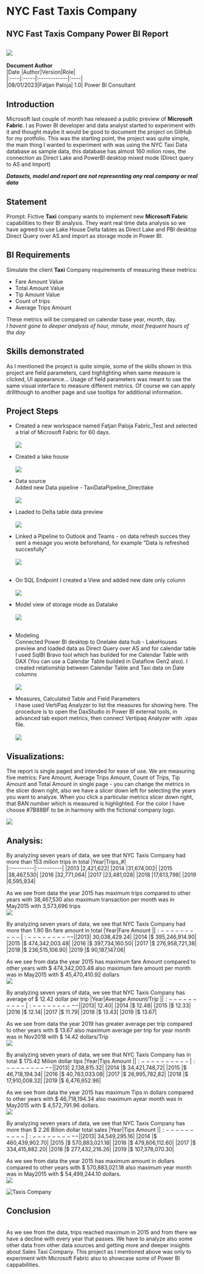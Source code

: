 
# **NYC Fast Taxis Company**
## **NYC Fast Taxis Company Power BI Report**

![](TaxiPhoto.jpg)
---
**Document Author**                                                   
|Date |Author|Version|Role|                   
|:----|:-----|:------------|:----|                                        
|08/01/2023|Fatjan Paloja| 1.0| Power BI Consultant 
## Introduction

Microsoft last couple of month has released a public preview of **Microsoft Fabric**. I as Power BI developer and data analyst started to experiment with it and thought maybe it would be good to document the project on GitHub for my protfolio. This was the starting point, the project was quite simple, the main thing I wanted to experiment with was using the NYC Taxi Data database as sample data, this database has almost 160 milion rows, the connection as Direct Lake and PowerBI desktop mixed mode (Direct query to AS and Import)

**_Datasets, model and report are not representing any real company or real data_**

## Statement

Prompt:
Fictive **Taxi** company wants to implement new **Microsoft Fabric** capabilities to their BI analysis. They want real time data analysis so we have agreed to use Lake House Delta tables as Direct Lake and PBI desktop Direct Query over AS and import as storage mode in Power BI.
  
## BI Requirements

Simulate the client **Taxi** Company requirements of measuring these metrics:
- Fare Amount Value
- Total Amount Value
- Tip Amount Value
- Count of trips
- Average Trips Amount

These metrics will be compared on calendar base year, month, day.
<br />
_I havent gone to deeper analysis of hour, minute, most frequent hours of the day_
  
## Skills demonstrated

As I mentioned the project is quite simple, some of the skills shown in this project are field parameters, card highlighting when same measure is clicked, UI appearance... Usage of field parameters was meant to use the same visual interface to measure different metrics. Of course we can apply drillthough to another page and use tooltips for additional information.
## Project Steps

- Created a new workspace named Fatjan Paloja Fabric_Test and selected a trial of Microsoft Fabric for 60 days.
  <br />
  <br />
 ![](Workspace_settings.png)

- Created a lake house
  <br />
  <br />
 ![](LakeHouse.png)
- Data source
  <br />
  Added new Data pipeline - TaxiDataPipeline_Directlake
  <br />
  <br />
![](PipelineData.png)
- Loaded to Delta table data preview
  <br />
  <br />
  ![](DeltaTablePreview.png)

- Linked a Pipeline to Outlook and Teams - on data refresh succes they sent a mesage you wrote beforehand, for example "Data is refreshed succesfully"
  <br />
  <br />
  ![](PipelinetoTeams.png)
  <br />
  <br />
- On SQL Endpoint I created a View and added new date only column
  <br />
  <br />
  ![](SQl_endpoint.png)

- Model view of storage mode as Datalake
  <br />
  <br />
   ![](DirectLakePicture.png)
  <br />
  <br />

- Modeling
  <br />
  Connected Power BI desktop to Onelake data hub - LakeHouses preview and loaded data as Direct Query over AS and for calendar table I used SqlBI Bravo tool which has builded for me Calendar Table with DAX (You can use a Calendar Table builded in Dataflow Gen2 also). I created relationship between Calendar Table and Taxi data on Date columns
  <br />
  <br />
![](DataModel.png)

- Measures, Calculated Table and Field Parameters
  <br />
  I have used VertiPaq Analyzer to list the measures for showing here. The procedure is to open the DaxStudio in Power BI external tools, in advanced tab export metrics, then connect Vertipaq Analyzer with .vpax file.
  <br />
  <br />
  ![](Measures.png)

## Visualizations:

  The report is single paged and intended for ease of use. We are measuring five metrics: Fare Amount, Average Trips Amount, Count of Trips, Tip Amount and Total Amount in single page - you can change the metrics in the slicer down right, also we have a slicer down left for selecting the years you want to analyze.
When you click a particular metrics slicer down right, that BAN number which is measured is highlighted. For the color I have choose #7B88BF to be in harmony with the fictional company logo.
  <br />

  ![](GifTest.gif)
    <br />
 ## Analysis:
By analyzing seven years of data, we see that NYC Taxis Company had more than 153 milion trips in total
|Year|Trips_#|              
|:----------|:----------|
|2013   |2,421,622|
|2014  |31,674,002|
|2015  |38,467,530|
|2016  |32,771,064|
|2017  |23,481,028|
|2018  |17,613,798|
|2019   |6,595,934|
   
As we see from data the year 2015 has maximum trips compared to other years with 38,467,530 also maximum transaction per month was in May2015 with 
3,573,696 trips
<br /> 
![](TripsAnalysis.png)
 
By analyzing seven years of data, we see that NYC Taxis Company had more than 1.90 Bn fare amount in total
|Year|Fare Amount $|              
|:----------|:----------|
|2013   |$ 30,038,429.24|
|2014  |$ 395,246,914.90|
|2015  |$ 474,342,003.48|
|2016  |$ 397,734,160.50|
|2017  |$ 276,958,721,38|
|2018  |$ 236,515,106.90|
|2019  |$ 90,187,147.06|
   
As we see from data the year 2015 has maximum fare Amount compared to other years with $ 474,342,003.48 also maximum fare amount per month was in May2015 with $ 45,470,410.92 dollars
<br /> 
![](FareAmount.png)


By analyzing seven years of data, we see that NYC Taxis Company has average of  $ 12.42  dollar per trip
|Year|Average Amount/Trip $|              
|:----------|:----------|
|2013   |$ 12.40|
|2014   |$ 12.48|
|2015   |$ 12.33|
|2016   |$ 12.14|
|2017   |$ 11.79|
|2018   |$ 13.43|
|2019   |$ 13.67|
   
As we see from data the year 2019 has greater average per trip compared to other years with $ 13.67 also maximum average per trip for year month was in Nov2018 with $ 14.42 dollars/Trip
<br /> 
![](AverageTrips.png)


By analyzing seven years of data, we see that NYC Taxis Company has in total $ 175.42 Milion dollar tips
|Year|Tips Amount $|              
|:----------|:----------|
|2013   |$ 2,138,815.32|
|2014   |$ 34,421,748,72|
|2015   |$ 46,718,194.34|
|2016   |$ 40,763,033.08|
|2017   |$ 26,995,782,82|
|2018   |$ 17,910,008.32|
|2019   |$ 6,476,652.96|
   
As we see from data the year 2015 has maximum Tips in dollars compared to other years with $ 46,718,194.34 also maximum ayear month was in May2015 with $ 4,572,791.96 dollars.
<br /> 
![](Tips.png)


By analyzing seven years of data, we see that NYC Taxis Company has more than $ 2.26 Bilion dollar total sales
|Year|Tips Amount $|              
|:----------|:----------|
|2013   |$ 34,549,295.16|
|2014   |$ 460,439,902.70|
|2015   |$ 570,883,021.18|
|2016   |$ 479,806,112.60|
|2017   |$ 334,415,882.20|
|2018   |$ 277,432,216.26|
|2019   |$ 107,378,070.30|
   
As we see from data the year 2015 has maximum amount in dollars compared to other years with $ 570,883,021.18 also maximum year month was in May2015 with $ 54,499,244.10 dollars.
<br /> 
![](Total.png)


![Taxis Company](https://img.shields.io/badge/Interact%20with%20Report-Taxis%20Power%20BI%20Report-ffbe0b?labelColor=7B88BF&style=flat&logo=PowerBI&logoColor=Yellow)

 
## Conclusion
 <br />
As we see from the data, trips reached maximum in 2015 and from there we have a decline with every year that passes. We have to analyze also some other data from other data sources and getting more and deeper insights about Sales Taxi Company.
This project as I mentioned above was only to experiment with Microsoft Fabric also to showcase some of Power BI cappabilities. 

